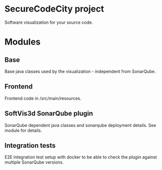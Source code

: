 # SecureCodeCity project
Software visualization for your source code.

# Modules

## Base

Base java classes used by the visualization - independent from SonarQube.

## Frontend

Frontend code in /src/main/resources. 

## SoftVis3d SonarQube plugin

SonarQube dependent java classes and sonarqube deployment details.
See module for details.

## Integration tests

E2E integration test setup with docker to be able to check the plugin against multiple SonarQube versions.
